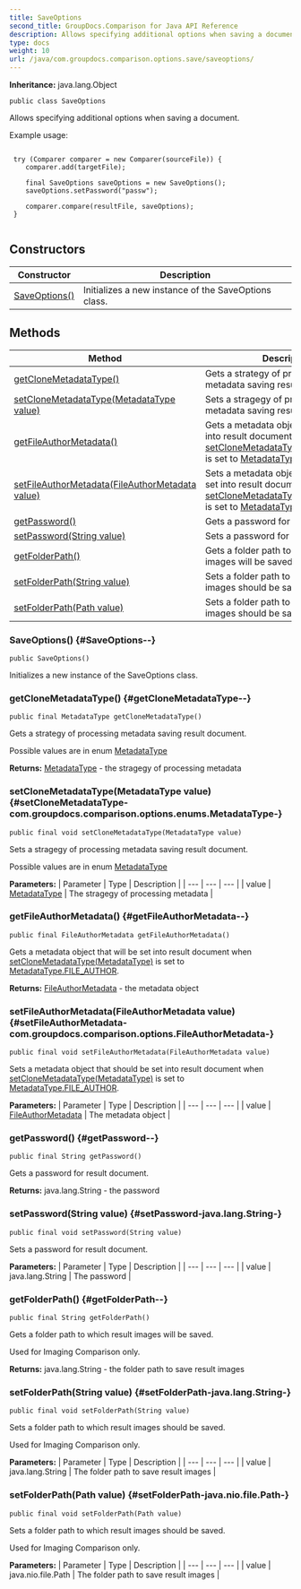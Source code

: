 ```yaml
---
title: SaveOptions
second_title: GroupDocs.Comparison for Java API Reference
description: Allows specifying additional options when saving a document.
type: docs
weight: 10
url: /java/com.groupdocs.comparison.options.save/saveoptions/
---
```

**Inheritance:**
java.lang.Object
```
public class SaveOptions
```

Allows specifying additional options when saving a document.

Example usage:

```

 try (Comparer comparer = new Comparer(sourceFile)) {
    comparer.add(targetFile);

    final SaveOptions saveOptions = new SaveOptions();
    saveOptions.setPassword("passw");

    comparer.compare(resultFile, saveOptions);
 }
 
```
## Constructors

| Constructor | Description |
| --- | --- |
| [SaveOptions()](#SaveOptions--) | Initializes a new instance of the SaveOptions class. |
## Methods

| Method | Description |
| --- | --- |
| [getCloneMetadataType()](#getCloneMetadataType--) | Gets a strategy of processing metadata saving result document. |
| [setCloneMetadataType(MetadataType value)](#setCloneMetadataType-com.groupdocs.comparison.options.enums.MetadataType-) | Sets a stragegy of processing metadata saving result document. |
| [getFileAuthorMetadata()](#getFileAuthorMetadata--) | Gets a metadata object that will be set into result document when [setCloneMetadataType(MetadataType)](../../com.groupdocs.comparison.options.save/saveoptions\#setCloneMetadataType-MetadataType-) is set to [MetadataType.FILE\_AUTHOR](../../com.groupdocs.comparison.options.enums/metadatatype\#FILE-AUTHOR). |
| [setFileAuthorMetadata(FileAuthorMetadata value)](#setFileAuthorMetadata-com.groupdocs.comparison.options.FileAuthorMetadata-) | Sets a metadata object that should be set into result document when [setCloneMetadataType(MetadataType)](../../com.groupdocs.comparison.options.save/saveoptions\#setCloneMetadataType-MetadataType-) is set to [MetadataType.FILE\_AUTHOR](../../com.groupdocs.comparison.options.enums/metadatatype\#FILE-AUTHOR). |
| [getPassword()](#getPassword--) | Gets a password for result document. |
| [setPassword(String value)](#setPassword-java.lang.String-) | Sets a password for result document. |
| [getFolderPath()](#getFolderPath--) | Gets a folder path to which result images will be saved. |
| [setFolderPath(String value)](#setFolderPath-java.lang.String-) | Sets a folder path to which result images should be saved. |
| [setFolderPath(Path value)](#setFolderPath-java.nio.file.Path-) | Sets a folder path to which result images should be saved. |
### SaveOptions() {#SaveOptions--}
```
public SaveOptions()
```


Initializes a new instance of the SaveOptions class.

### getCloneMetadataType() {#getCloneMetadataType--}
```
public final MetadataType getCloneMetadataType()
```


Gets a strategy of processing metadata saving result document.

Possible values are in enum [MetadataType](../../com.groupdocs.comparison.options.enums/metadatatype)

**Returns:**
[MetadataType](../../com.groupdocs.comparison.options.enums/metadatatype) - the stragegy of processing metadata
### setCloneMetadataType(MetadataType value) {#setCloneMetadataType-com.groupdocs.comparison.options.enums.MetadataType-}
```
public final void setCloneMetadataType(MetadataType value)
```


Sets a stragegy of processing metadata saving result document.

Possible values are in enum [MetadataType](../../com.groupdocs.comparison.options.enums/metadatatype)

**Parameters:**
| Parameter | Type | Description |
| --- | --- | --- |
| value | [MetadataType](../../com.groupdocs.comparison.options.enums/metadatatype) | The stragegy of processing metadata |

### getFileAuthorMetadata() {#getFileAuthorMetadata--}
```
public final FileAuthorMetadata getFileAuthorMetadata()
```


Gets a metadata object that will be set into result document when [setCloneMetadataType(MetadataType)](../../com.groupdocs.comparison.options.save/saveoptions\#setCloneMetadataType-MetadataType-) is set to [MetadataType.FILE\_AUTHOR](../../com.groupdocs.comparison.options.enums/metadatatype\#FILE-AUTHOR).

**Returns:**
[FileAuthorMetadata](../../com.groupdocs.comparison.options/fileauthormetadata) - the metadata object
### setFileAuthorMetadata(FileAuthorMetadata value) {#setFileAuthorMetadata-com.groupdocs.comparison.options.FileAuthorMetadata-}
```
public final void setFileAuthorMetadata(FileAuthorMetadata value)
```


Sets a metadata object that should be set into result document when [setCloneMetadataType(MetadataType)](../../com.groupdocs.comparison.options.save/saveoptions\#setCloneMetadataType-MetadataType-) is set to [MetadataType.FILE\_AUTHOR](../../com.groupdocs.comparison.options.enums/metadatatype\#FILE-AUTHOR).

**Parameters:**
| Parameter | Type | Description |
| --- | --- | --- |
| value | [FileAuthorMetadata](../../com.groupdocs.comparison.options/fileauthormetadata) | The metadata object |

### getPassword() {#getPassword--}
```
public final String getPassword()
```


Gets a password for result document.

**Returns:**
java.lang.String - the password
### setPassword(String value) {#setPassword-java.lang.String-}
```
public final void setPassword(String value)
```


Sets a password for result document.

**Parameters:**
| Parameter | Type | Description |
| --- | --- | --- |
| value | java.lang.String | The password |

### getFolderPath() {#getFolderPath--}
```
public final String getFolderPath()
```


Gets a folder path to which result images will be saved.

Used for Imaging Comparison only.

**Returns:**
java.lang.String - the folder path to save result images
### setFolderPath(String value) {#setFolderPath-java.lang.String-}
```
public final void setFolderPath(String value)
```


Sets a folder path to which result images should be saved.

Used for Imaging Comparison only.

**Parameters:**
| Parameter | Type | Description |
| --- | --- | --- |
| value | java.lang.String | The folder path to save result images |

### setFolderPath(Path value) {#setFolderPath-java.nio.file.Path-}
```
public final void setFolderPath(Path value)
```


Sets a folder path to which result images should be saved.

Used for Imaging Comparison only.

**Parameters:**
| Parameter | Type | Description |
| --- | --- | --- |
| value | java.nio.file.Path | The folder path to save result images |

